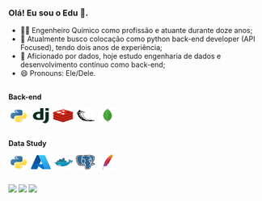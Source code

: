 ### Olá! Eu sou o Edu 🤟.

- 👨‍🎓 Engenheiro Químico como profissão e atuante durante doze anos;
- 🔭 Atualmente busco colocação como python back-end developer (API Focused), tendo dois anos de experiência;
- 🌱 Aficionado por dados, hoje estudo engenharia de dados e desenvolvimento contínuo como back-end;
- 😄 Pronouns: Ele/Dele.

##
**Back-end**
<div style="display: inline_block">
  <img align="center" alt="Edu-Python" height="30" width="40" src="https://raw.githubusercontent.com/devicons/devicon/master/icons/python/python-original.svg">
  <img align="center" alt="Edu-Dj" height="30" width="40" src="https://raw.githubusercontent.com/devicons/devicon/master/icons/django/django-plain.svg">
  <img align="center" alt="Edu-Rd" height="30" width="40" src="https://github.com/devicons/devicon/blob/master/icons/redis/redis-original.svg">
  <img align="center" alt="Edu-Fk" height="30" width="40" src="https://github.com/devicons/devicon/blob/master/icons/flask/flask-original.svg">
  <img align="center" alt="Edu-MnDb" height="30" width="40" src="https://github.com/devicons/devicon/blob/master/icons/mongodb/mongodb-original.svg">
</div>
<br>

  **Data Study**
<div>
  <img align="center" alt="Edu-Python" height="30" width="40" src="https://raw.githubusercontent.com/devicons/devicon/master/icons/python/python-original.svg">
  <img align="center" alt="Edu-AZ" height="30" width="40" src="https://raw.githubusercontent.com/devicons/devicon/master/icons/azure/azure-original.svg">
  <img align="center" alt="Edu-DK" height="30" width="40" src="https://github.com/devicons/devicon/blob/master/icons/docker/docker-original.svg">
  <img align="center" alt="Edu-PG" height="30" width="40" src="https://github.com/devicons/devicon/blob/master/icons/postgresql/postgresql-original.svg">
  <img align="center" alt="Edu-KFK" height="30" width="40" src="https://github.com/devicons/devicon/blob/master/icons/apache/apache-original.svg">
</div>

##

<div>  
  <a href="https://instagram.com/eduu_frnds" target="_blank"><img src="https://img.shields.io/badge/-Instagram-%23E4405F?style=for-the-badge&logo=instagram&logoColor=white" target="_blank"></a>
  <a href = "mailto:edufernandes.contato@gmail.com"><img src="https://img.shields.io/badge/-Gmail-%23333?style=for-the-badge&logo=gmail&logoColor=white" target="_blank"></a>
  <a href="https://www.linkedin.com/in/eduardo-fernandes-938a91139" target="_blank"><img src="https://img.shields.io/badge/-LinkedIn-%230077B5?style=for-the-badge&logo=linkedin&logoColor=white" target="_blank"></a>
</div>
